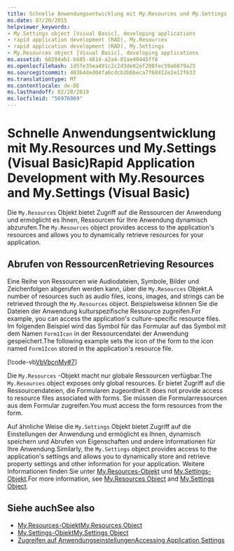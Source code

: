 ```yaml
---
title: Schnelle Anwendungsentwicklung mit My.Resources und My.Settings (Visual Basic)
ms.date: 07/20/2015
helpviewer_keywords:
- My.Settings object [Visual Basic], developing applications
- rapid application development (RAD), My.Resources
- rapid application development (RAD), My.Settings
- My.Resources object [Visual Basic], developing applications
ms.assetid: 68284ab1-b685-4814-a2a4-01ae40445ff8
ms.openlocfilehash: 1d5fe35ea491c2c2d3de82ef208fec59a6079a25
ms.sourcegitcommit: 40364ded04fa6cdcb2b6beca7f68412e2e12f633
ms.translationtype: MT
ms.contentlocale: de-DE
ms.lasthandoff: 02/28/2019
ms.locfileid: "56976069"
---
```

# <a name="rapid-application-development-with-myresources-and-mysettings-visual-basic"></a><span data-ttu-id="e546b-102">Schnelle Anwendungsentwicklung mit My.Resources und My.Settings (Visual Basic)</span><span class="sxs-lookup"><span data-stu-id="e546b-102">Rapid Application Development with My.Resources and My.Settings (Visual Basic)</span></span>
<span data-ttu-id="e546b-103">Die `My.Resources` Objekt bietet Zugriff auf die Ressourcen der Anwendung und ermöglicht es Ihnen, Ressourcen für Ihre Anwendung dynamisch abzurufen.</span><span class="sxs-lookup"><span data-stu-id="e546b-103">The `My.Resources` object provides access to the application's resources and allows you to dynamically retrieve resources for your application.</span></span>  
  
## <a name="retrieving-resources"></a><span data-ttu-id="e546b-104">Abrufen von Ressourcen</span><span class="sxs-lookup"><span data-stu-id="e546b-104">Retrieving Resources</span></span>  
 <span data-ttu-id="e546b-105">Eine Reihe von Ressourcen wie Audiodateien, Symbole, Bilder und Zeichenfolgen abgerufen werden kann, über die `My.Resources` Objekt.</span><span class="sxs-lookup"><span data-stu-id="e546b-105">A number of resources such as audio files, icons, images, and strings can be retrieved through the `My.Resources` object.</span></span> <span data-ttu-id="e546b-106">Beispielsweise können Sie die Dateien der Anwendung kulturspezifische Ressource zugreifen.</span><span class="sxs-lookup"><span data-stu-id="e546b-106">For example, you can access the application's culture-specific resource files.</span></span> <span data-ttu-id="e546b-107">Im folgenden Beispiel wird das Symbol für das Formular auf das Symbol mit dem Namen `Form1Icon` in der Ressourcendatei der Anwendung gespeichert.</span><span class="sxs-lookup"><span data-stu-id="e546b-107">The following example sets the icon of the form to the icon named `Form1Icon` stored in the application's resource file.</span></span>  
  
 [!code-vb[VbVbcnMy#7](~/samples/snippets/visualbasic/VS_Snippets_VBCSharp/VbVbcnMy/VB/Class1.vb#7)]  
  
 <span data-ttu-id="e546b-108">Die `My.Resources` -Objekt macht nur globale Ressourcen verfügbar.</span><span class="sxs-lookup"><span data-stu-id="e546b-108">The `My.Resources` object exposes only global resources.</span></span> <span data-ttu-id="e546b-109">Er bietet Zugriff auf die Ressourcendateien, die Formularen zugeordnet.</span><span class="sxs-lookup"><span data-stu-id="e546b-109">It does not provide access to resource files associated with forms.</span></span> <span data-ttu-id="e546b-110">Sie müssen die Formularressourcen aus dem Formular zugreifen.</span><span class="sxs-lookup"><span data-stu-id="e546b-110">You must access the form resources from the form.</span></span>  
  
 <span data-ttu-id="e546b-111">Auf ähnliche Weise die `My.Settings` Objekt bietet Zugriff auf die Einstellungen der Anwendung und ermöglicht es Ihnen, dynamisch speichern und Abrufen von Eigenschaften und andere Informationen für Ihre Anwendung.</span><span class="sxs-lookup"><span data-stu-id="e546b-111">Similarly, the `My.Settings` object provides access to the application's settings and allows you to dynamically store and retrieve property settings and other information for your application.</span></span> <span data-ttu-id="e546b-112">Weitere Informationen finden Sie unter [My.Resources-Objekt](../../../visual-basic/language-reference/objects/my-resources-object.md) und [My.Settings-Objekt](../../../visual-basic/language-reference/objects/my-settings-object.md).</span><span class="sxs-lookup"><span data-stu-id="e546b-112">For more information, see [My.Resources Object](../../../visual-basic/language-reference/objects/my-resources-object.md) and [My.Settings Object](../../../visual-basic/language-reference/objects/my-settings-object.md).</span></span>  
  
## <a name="see-also"></a><span data-ttu-id="e546b-113">Siehe auch</span><span class="sxs-lookup"><span data-stu-id="e546b-113">See also</span></span>
- [<span data-ttu-id="e546b-114">My.Resources-Objekt</span><span class="sxs-lookup"><span data-stu-id="e546b-114">My.Resources Object</span></span>](../../../visual-basic/language-reference/objects/my-resources-object.md)
- [<span data-ttu-id="e546b-115">My.Settings-Objekt</span><span class="sxs-lookup"><span data-stu-id="e546b-115">My.Settings Object</span></span>](../../../visual-basic/language-reference/objects/my-settings-object.md)
- [<span data-ttu-id="e546b-116">Zugreifen auf Anwendungseinstellungen</span><span class="sxs-lookup"><span data-stu-id="e546b-116">Accessing Application Settings</span></span>](../../../visual-basic/developing-apps/programming/app-settings/index.md)
